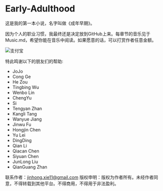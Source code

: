 # Early-Adulthood
这是我的第一本小说，名字叫做《成年早期》。

因为个人的职业习惯，我最终还是决定放到GitHub上来。每章节的音乐见于Music.md，希望你能在音乐中阅读。如果愿意的话，可以打赏作者任意金额。

![支付宝](./pic/Alipay.jpg)

特此鸣谢以下的朋友们的帮助:

+ JoJo
+ Cong Ge
+ He Zou
+ Tingbing Wu
+ Wenbo Lin
+ ChengYu
+ Si
+ Tengyan Zhan
+ Kangli Tang
+ Wanyue Jiang
+ Jinwu Fu
+ Hongjin Chen
+ Yu Lei
+ DingDing
+ Qian Li
+ Qiacan Chen
+ Siyuan Chen
+ JunLong Liu
+ QianGuang Zhan


联系作者：jinhong.xie11@gmail.com
版权申明：版权为作者所有。未经作者同意，不得转载到其他平台。不得商用，不得用于非法盈利。
